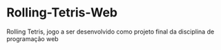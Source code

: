 # Rolling-Tetris-Web
Rolling Tetris, jogo a ser desenvolvido como projeto final da disciplina de programação web 

